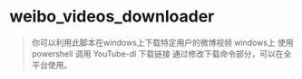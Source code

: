 # weibo_videos_downloader
> 你可以利用此脚本在windows上下载特定用户的微博视频
> windows上 使用 powershell 调用 YouTube-dl 下载链接
> 通过修改下载命令部分，可以在全平台使用。
